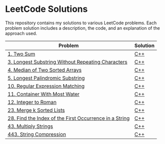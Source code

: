 # LeetCode Solutions

This repository contains my solutions to various LeetCode problems. Each problem solution includes a description, the code, and an explanation of the approach used.

| Problem | Solution |
| --- | --- |
| [1. Two Sum](https://leetcode.com/problems/two-sum/) | [C++](./LeetCodeSolutions%5BC%2B%2B%5D/1.cpp) |
| [3. Longest Substring Without Repeating Characters](https://leetcode.com/problems/longest-substring-without-repeating-characters/) | [C++](./LeetCodeSolutions%5BC%2B%2B%5D/3.cpp) |
| [4. Median of Two Sorted Arrays](https://leetcode.com/problems/median-of-two-sorted-arrays/) | [C++](./LeetCodeSolutions%5BC%2B%2B%5D/4.cpp) |
| [5. Longest Palindromic Substring](https://leetcode.com/problems/longest-palindromic-substring/) | [C++](./LeetCodeSolutions%5BC%2B%2B%5D/5.cpp) |
| [10. Regular Expression Matching](https://leetcode.com/problems/regular-expression-matching/) | [C++](./LeetCodeSolutions%5BC%2B%2B%5D/10.cpp) |
| [11. Container With Most Water](https://leetcode.com/problems/container-with-most-water/) | [C++](./LeetCodeSolutions%5BC%2B%2B%5D/11.cpp) |
| [12. Integer to Roman](https://leetcode.com/problems/integer-to-roman/) | [C++](./LeetCodeSolutions%5BC%2B%2B%5D/12.cpp) |
| [23. Merge k Sorted Lists](https://leetcode.com/problems/merge-k-sorted-lists/) | [C++](./LeetCodeSolutions%5BC%2B%2B%5D/23.cpp) |
| [28. Find the Index of the First Occurrence in a String](https://leetcode.com/problems/find-the-index-of-the-first-occurrence-in-a-string/) | [C++](./LeetCodeSolutions%5BC%2B%2B%5D/28.cpp) |
| [43. Multiply Strings](https://leetcode.com/problems/multiply-strings/) | [C++](./LeetCodeSolutions%5BC%2B%2B%5D/43.cpp) |
| [443. String Compression](https://leetcode.com/problems/string-compression/) | [C++](./LeetCodeSolutions%5BC%2B%2B%5D/443.cpp) |
